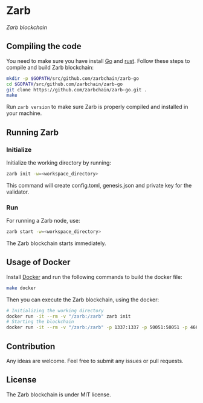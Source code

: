 # Zarb

*Zarb blockchain*

## Compiling the code

You need to make sure you have install [Go](https://golang.org/) and [rust](https://www.rust-lang.org).
Follow these steps to compile and build Zarb blockchain:

```bash
mkdir -p $GOPATH/src/github.com/zarbchain/zarb-go
cd $GOPATH/src/github.com/zarbchain/zarb-go
git clone https://github.com/zarbchain/zarb-go.git .
make
```

Run `zarb version` to make sure Zarb is properly compiled and installed in your machine.

## Running Zarb

### Initialize

Initialize the working directory by running:

 ```bash
 zarb init -w=<workspace_directory>
 ```

 This command will create config.toml, genesis.json and private key for the validator.

### Run

For running a Zarb node, use:

```bash
zarb start -w=<workspace_directory>
```

The Zarb blockchain starts immediately.

## Usage of Docker

Install [Docker](https://www.docker.com/) and run the following commands to build the docker file:

```bash
make docker
```

Then you can execute the Zarb blockchain, using the docker:

```bash
# Initializing the working directory
docker run -it --rm -v "/zarb:/zarb" zarb init
# Starting the blockchain
docker run -it --rm -v "/zarb:/zarb" -p 1337:1337 -p 50051:50051 -p 46656:46656 zarb start
```

## Contribution

 Any ideas are welcome. Feel free to submit any issues or pull requests.

## License

The Zarb blockchain is under MIT license.